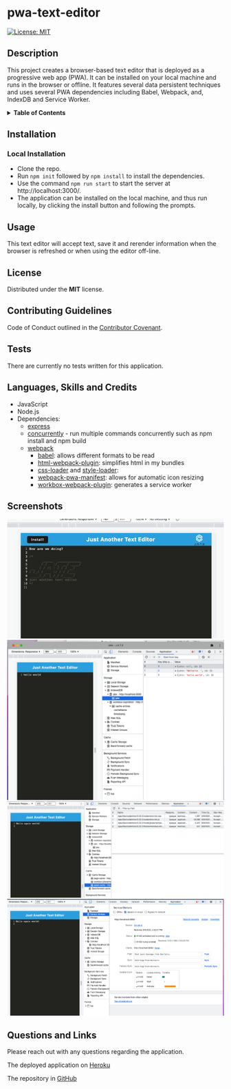 # pwa-text-editor
[![License: MIT](https://img.shields.io/badge/License-MIT-yellow.svg)](https://opensource.org/licenses/MIT)

## Description
This project creates a browser-based text editor that is deployed as a progressive web app (PWA). It can be installed on your local machine and runs in the browser or offline.  It features several data persistent techniques and uses several PWA dependencies including Babel, Webpack, and, IndexDB and Service Worker. 

<details>
<summary><strong>Table of Contents</strong></summary>

- [pwa-text-editor](#pwa-text-editor)
  - [Description](#description)
  - [Installation](#installation)
    - [Local Installation](#local-installation)
  - [Usage](#usage)
  - [License](#license)
  - [Contributing Guidelines](#contributing-guidelines)
  - [Tests](#tests)
  - [Languages, Skills and Credits](#languages-skills-and-credits)
  - [Screenshots](#screenshots)
  - [Questions and Links](#questions-and-links)
</details>

## Installation
### Local Installation
- Clone the repo.
- Run `npm init` followed by `npm install` to install the dependencies.
- Use the command `npm run start` to start the server at http://localhost:3000/.
- The application can be installed on the local machine, and thus run locally, by clicking the install button and following the prompts.

## Usage
This text editor will accept text, save it and rerender information when the browser is refreshed or when using the editor off-line.

## License
Distributed under the **MIT** license.

## Contributing Guidelines
Code of Conduct outlined in the [Contributor Covenant](https://www.contributor-covenant.org/).

## Tests
There are currently no tests written for this application.

## Languages, Skills and Credits
- JavaScript
- Node.js
- Dependencies:
    - [express](https://www.npmjs.com/package/express) 
    - [concurrently](https://www.npmjs.com/package/concurrently) - run multiple commands concurrently such as npm install and npm build 
    - [webpack](https://www.npmjs.com/package/webpack) 
        - [babel](https://www.npmjs.com/package/@babel/core): allows different formats to be read
        - [html-webpack-plugin](https://www.npmjs.com/package/html-webpack-plugin): simplifies html in my bundles
        - [css-loader](https://www.npmjs.com/package/css-loader) and [style-loader](https://www.npmjs.com/package/style-loader): 
        - [webpack-pwa-manifest](https://www.npmjs.com/package/webpack-pwa-manifest): allows for automatic icon resizing
        - [workbox-webpack-plugin](https://www.npmjs.com/package/workbox-webpack-plugin): generates a service worker

## Screenshots
![Screenshot of the app](./assets/Screen%20Shot%202022-09-10%20at%204.04.32%20PM.png)
![Screenshot of application installed locally](./assets/Screen%20Shot%202022-09-08%20at%202.16.37%20PM.png)
![Screenshot from the inspect tool looking at Applications](./assets/Screen%20Shot%202022-09-08%20at%202.55.37%20PM.png)
![Screenshot of the registered service worker](./assets/Screen%20Shot%202022-09-08%20at%202.54.50%20PM.png)

## Questions and Links
Please reach out with any questions regarding the application.

The deployed application on [Heroku](https://blooming-plains-36065.herokuapp.com/)

The repository in [GitHub](https://github.com/amccorkl/PWA-text-editor)

 
